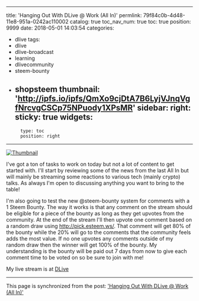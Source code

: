 
---
title: 'Hanging Out With DLive @ Work (All In)'
permlink: 79f84c0b-4d48-11e8-951a-0242ac110002
catalog: true
toc_nav_num: true
toc: true
position: 9999
date: 2018-05-01 14:03:54
categories:
- dlive
tags:
- dlive
- dlive-broadcast
- learning
- dlivecommunity
- steem-bounty
- shopsteem
thumbnail: 'http://ipfs.io/ipfs/QmXo9cjDtA7B6LyjVJnqVgfNrcvgCSCp75NPuody1XPsMR'
sidebar:
    right:
        sticky: true
widgets:
    -
        type: toc
        position: right
---


[![Thumbnail](http://ipfs.io/ipfs/QmXo9cjDtA7B6LyjVJnqVgfNrcvgCSCp75NPuody1XPsMR)](https://dlive.io/livestream/patrickulrich/79f84c0b-4d48-11e8-951a-0242ac110002)

I've got a ton of tasks to work on today but not a lot of content to get started with. I'll start by reviewing some of the news from the last All In but will mainly be streaming some reactions to various tech (mainly crypto) talks. As always I'm open to discussing anything you want to bring to the table!

I'm also going to test the new @steem-bounty system for comments with a 1 Steem Bounty. The way it works is that any comment on the stream should be eligible for a piece of the bounty as long as they get upvotes from the community. At the end of the stream I'll then upvote one comment based on a random draw using http://pick.esteem.ws/. That comment will get 80% of the bounty while the 20% will go to the comments that the community feels adds the most value. If no one upvotes any comments outside of my random draw then the winner will get 100% of the bounty. My understanding is the bounty will be paid out 7 days from now to give each comment time to be voted on so be sure to join with me!

My live stream is at [DLive](https://dlive.io/livestream/patrickulrich/79f84c0b-4d48-11e8-951a-0242ac110002)

- - -

This page is synchronized from the post: ['Hanging Out With DLive @ Work (All In)'](https://steemit.com/@patrickulrich/79f84c0b-4d48-11e8-951a-0242ac110002)
